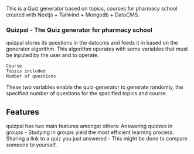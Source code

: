This is a Quiz generator based on topics, courses for pharmacy school created with Nextjs + Tailwind + Mongodb + DatoCMS.

### Quizpal - The Quiz generator for pharmacy school
quizpal stores its questions in the datocms and feeds it in based on the generator algorithm. This algorithm operates with some variables that must be inputed by the
user and to operate.
```
Course
Topics included
Number of questions
```
These two variables enable the quiz-generator to generate randomly, the specified number of questions for the specified topics and course.

## Features
quizpal has two main features amongst others: 
Answering quizzes in groups - Studying in groups yield the most efficient learning process.
Sharing a link to a quiz you just answered - This might be done to compare someone to yourself.

